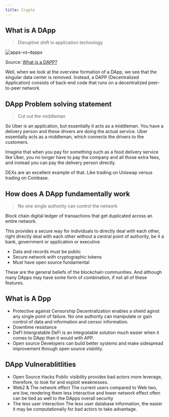 ```yaml
---
title: Crypto
---
```



## What is A DApp

> Disruptive shift in application technology

![apps-vs-dapps](/img/crypto/apps-vs-dapps.png)

Source: [What is a DAPP?](https://towardsdatascience.com/what-is-a-dapp-a455ac5f7def)

Well, when we look at the overview formation of a DApp, we see that the singular data center is removed. Instead, a DAPP (Decentralized Application) consists of back-end code that runs on a decentralized peer-to-peer network.

## DApp Problem solving statement  

> Cut out the middleman

So Uber is an application, but essentially it acts as a middleman. You have a delivery person and these drivers are doing the actual service. Uber essentially acts as a middleman, which connects the drivers to the customers.

Imagine that when you pay for something such as a food delivery service like Uber, you no longer have to pay the company and all those extra fees, and instead you can pay the delivery person directly.

DEXs are an excellent example of that. Like trading on Uniswap versus trading on Coinbase.

##  How does A DApp fundamentally work

> No one single authority can control the network

Block chain digital ledger of transactions that get duplicated across an entire network.

This provides a secure way for individuals to directly deal with each other, right directly deal with each other without a central point of authority, be it a bank, government or application or executive

- Data and records must be public
- Secure network with cryptographic tokens
- Must have open source fundamental 

These are the general beliefs of the blockchain communities. And although many DApps may have some form of combination, if not all of these features.


## What is A Dpp

- Protective against Censorship
  Decentralization enables a shield aginst any single point of failure. No one authority can manipulate or gain control of data and information and censor information.
- Downtime resistance
- DeFI Intergratable 
  DeFi is an integratable solution much easier when it comes to DApp than it would with APP.
- Open source
  Developers can build better systems and make sidespread improvement through open source visbility. 



## DApp Vulnerablitlities 

- Open Source Hacks
  Public visibility provides bad actors more leverage, therefore, to look for and exploit weaknesses.
- Web2 & The network effect
  The current users compared to Web two, are low, rendering them less interactive and lower network effect often can be tied as well to the DApps overall security
- The less user interaction
  The less user database information, the easier it may be computationally for bad actors to take advantage.

